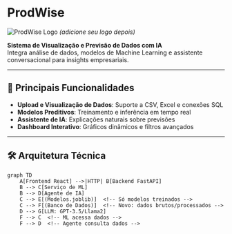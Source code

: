 # ProdWise

![ProdWise Logo](https://via.placeholder.com/150x50?text=ProdWise) *(adicione seu logo depois)*

**Sistema de Visualização e Previsão de Dados com IA**  
Integra análise de dados, modelos de Machine Learning e assistente conversacional para insights empresariais.

---

## 🚀 **Principais Funcionalidades**
- **Upload e Visualização de Dados**: Suporte a CSV, Excel e conexões SQL
- **Modelos Preditivos**: Treinamento e inferência em tempo real
- **Assistente de IA**: Explicações naturais sobre previsões
- **Dashboard Interativo**: Gráficos dinâmicos e filtros avançados

---

## 🛠 **Arquitetura Técnica**
```mermaid
graph TD
    A[Frontend React] -->|HTTP| B[Backend FastAPI]
    B --> C[Serviço de ML]
    B --> D[Agente de IA]
    C --> E[(Modelos.joblib)]  <!-- Só modelos treinados -->
    C --> F[(Banco de Dados)]  <!-- Novo: dados brutos/processados -->
    D --> G[LLM: GPT-3.5/Llama2]
    F --> C  <!-- ML acessa dados -->
    F --> D  <!-- Agente consulta dados -->
